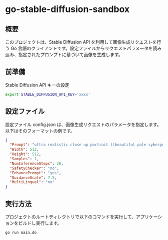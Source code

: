 # go-stable-diffusion-sandbox

## 概要

このプロジェクトは、Stable Diffusion API を利用して画像生成リクエストを行う Go 言語のクライアントです。設定ファイルからリクエストパラメータを読み込み、指定されたプロンプトに基づいて画像を生成します。

## 前準備

Stable Diffusion API キーの設定

```bash
export STABLE_DIFFUSION_API_KEY='xxxx'
```

## 設定ファイル

設定ファイル config.json は、画像生成リクエストのパラメータを指定します。以下はそのフォーマットの例です。

```json
{
  "Prompt": "ultra realistic close up portrait ((beautiful pale cyberpunk female with heavy black eyeliner))",
  "Width": 512,
  "Height": 512,
  "Samples": 1,
  "NumInferenceSteps": 20,
  "SafetyChecker": "no",
  "EnhancePrompt": "yes",
  "GuidanceScale": 7.5,
  "MultiLingual": "no"
}
```

## 実行方法

プロジェクトのルートディレクトリで以下のコマンドを実行して、アプリケーションをビルドし実行します。

```
go run main.do
```
